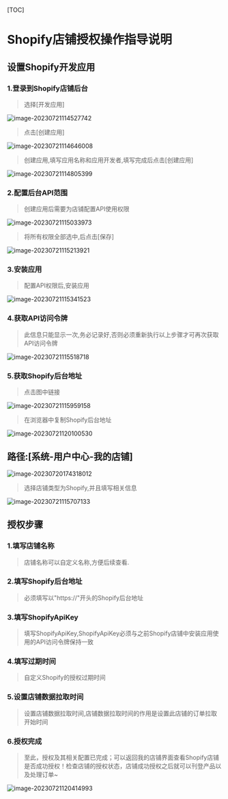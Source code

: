 [TOC]

# Shopify店铺授权操作指导说明

## 设置Shopify开发应用

### 1.登录到Shopify店铺后台

> 选择[开发应用]

![image-20230721114527742](https://raw.githubusercontent.com/BlackMe2327/cloudimages27/main/tencho-ex/image-20230721114527742.png)

> 点击[创建应用]

![image-20230721114646008](https://raw.githubusercontent.com/BlackMe2327/cloudimages27/main/tencho-ex/image-20230721114646008.png)

> 创建应用,填写应用名称和应用开发者,填写完成后点击[创建应用]

![image-20230721114805399](https://raw.githubusercontent.com/BlackMe2327/cloudimages27/main/tencho-ex/image-20230721114805399.png)

### 2.配置后台API范围

> 创建应用后需要为店铺配置API使用权限

![image-20230721115033973](https://raw.githubusercontent.com/BlackMe2327/cloudimages27/main/tencho-ex/image-20230721115033973.png)

> 将所有权限全部选中,后点击[保存]

![image-20230721115213921](https://raw.githubusercontent.com/BlackMe2327/cloudimages27/main/tencho-ex/image-20230721115213921.png)

### 3.安装应用

> 配置API权限后,安装应用

![image-20230721115341523](https://raw.githubusercontent.com/BlackMe2327/cloudimages27/main/tencho-ex/image-20230721115341523.png)

### 4.获取API访问令牌

> 此信息只能显示一次,务必记录好,否则必须重新执行以上步骤才可再次获取API访问令牌

![image-20230721115518718](https://raw.githubusercontent.com/BlackMe2327/cloudimages27/main/tencho-ex/image-20230721115518718.png)

### 5.获取Shopify后台地址

> 点击图中链接

![image-20230721115959158](https://raw.githubusercontent.com/BlackMe2327/cloudimages27/main/tencho-ex/image-20230721115959158.png)

> 在浏览器中复制Shopify后台地址

![image-20230721120100530](https://raw.githubusercontent.com/BlackMe2327/cloudimages27/main/tencho-ex/image-20230721120100530.png)

## 路径:[系统-用户中心-我的店铺]

![image-20230720174318012](https://raw.githubusercontent.com/BlackMe2327/cloudimages27/main/tencho-ex/image-20230720174318012-20230721115627424.png)

> 选择店铺类型为Shopify,并且填写相关信息

![image-20230721115707133](https://raw.githubusercontent.com/BlackMe2327/cloudimages27/main/tencho-ex/image-20230721115707133.png)

## 授权步骤

### 1.填写店铺名称

> 店铺名称可以自定义名称,方便后续查看.

### 2.填写Shopify后台地址

> 必须填写以"https://"开头的Shopify后台地址

### 3.填写ShopifyApiKey

> 填写ShopifyApiKey,ShopifyApiKey必须与之前Shopify店铺中安装应用使用的API访问令牌保持一致

### 4.填写过期时间

> 自定义Shopify的授权过期时间

### 5.设置店铺数据拉取时间

> 设置店铺数据拉取时间,店铺数据拉取时间的作用是设置此店铺的订单拉取开始时间

### 6.授权完成

> 至此，授权及其相关配置已完成；可以返回我的店铺界面查看Shopify店铺是否成功授权！检查店铺的授权状态，店铺成功授权之后就可以刊登产品以及处理订单~

![image-20230721120414993](https://raw.githubusercontent.com/BlackMe2327/cloudimages27/main/tencho-ex/image-20230721120414993.png)
